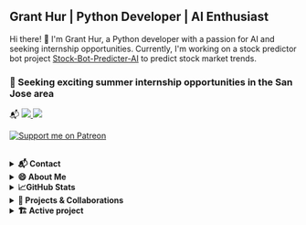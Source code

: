 ## Grant Hur | Python Developer | AI Enthusiast

Hi there! 👋 I'm Grant Hur, a Python developer with a passion for AI and seeking internship opportunities. Currently, I'm working on a stock predictor bot project [Stock-Bot-Predicter-AI](https://github.com/gran4/Stock-Bot-Predicter-AI) to predict stock market trends.

### 🤝 Seeking exciting summer internship opportunities in the San Jose area

📬
<a href="https://www.linkedin.com/in/grant-hur-68a71a26a/">
    <img src="https://img.shields.io/badge/-Linkedin-blue?style=flat-square&logo=linkedin">
</a>
<a href="mailto:fifttim@gmail.com">
    <img src="https://img.shields.io/badge/-Email-red?style=flat-square&logo=gmail&logoColor=white">
</a>

[![Support me on Patreon](https://img.shields.io/endpoint.svg?url=https%3A%2F%2Fshieldsio-patreon.vercel.app%2Fapi%3Fusername%3Dendel%26type%3Dpatrons&style=flat)](patreon.com/GrantHur)

<br>

<details>
<summary><strong>📬 Contact</strong></summary>

- 📧 Email: fifttim@gmail.com
- 🙄 Patreon: https://www.patreon.com/GrantHur
- 🌐 Personal Website: Coming soon
- Discord: https://discord.gg/uHqBrqrr
</details>


<details>
<summary><strong>😄 About Me</strong></summary>

- 📍 Location: San Jose, CA, US
- 🌱 Currently, I'm building an open sourced AI stock bot
- ❓ I love spicy food and food in general.
  
</details>


<details>
<summary><strong>📈GitHub Stats</strong></summary>

[![Grant's GitHub Stats](https://github-readme-stats.vercel.app/api?username=gran4&show_icons=true&count_private=true&include_all_commits=true&theme=radical)](https://github.com/anuraghazra/github-readme-stats)


[![Languages Used](https://github-readme-stats.vercel.app/api/top-langs/?username=gran4&layout=compact&hide=html,css&theme=radical)](https://github.com/anuraghazra/github-readme-stats)


</details>


<details>
<summary><strong>🔧 Projects & Collaborations</strong></summary>

- 💻 I'm actively seeking collaboration on game(🎮)/and or AI(🤖) development(🏗️) projects.
- 📚 Check out my other projects and contributions on [GitHub](https://github.com/gran4).

</details>

<details>
<summary><strong>🏗️ Active project</strong></summary>

- I am a semi-regular contributer to the arcade python library.
- [Stock-Bot-Predicter-AI](https://github.com/gran4/Stock-Bot-Predicter-AI)
  + Open sourced and Quality

</details>
